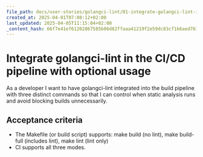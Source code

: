 ```yaml
---
file_path: docs/user-stories/golangci-lint/01-integrate-golangci-lint-in-the-ci-cd-pipeline-with-optional-usage.md
created_at: 2025-04-01T07:08:12+02:00
last_updated: 2025-04-05T11:15:04+02:00
_content_hash: 66f7e41ef61202867585b06d82ffaaa41219f2e59dc83cf1b6aed761500b9732
---
```


# Integrate golangci-lint in the CI/CD pipeline with optional usage
As a developer
I want to have golangci-lint integrated into the build pipeline with three distinct commands
so that I can control when static analysis runs and avoid blocking builds unnecessarily.

## Acceptance criteria
- The Makefile (or build script) supports: make build (no lint), make build-full (includes lint), make lint (lint only)
- CI supports all three modes.
